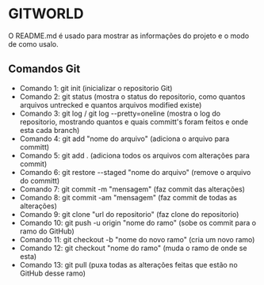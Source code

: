 # GITWORLD

O README.md é usado para mostrar as informações do projeto e o modo de como usalo.

## Comandos Git

- Comando 1: git init (inicializar o repositorio Git)
- Comando 2: git status (mostra o status do repositorio, como quantos arquivos untrecked e quantos arquivos modified existe)
- Comando 3: git log / git log --pretty=oneline (mostra o log do repositorio, mostrando quantos e quais committ's foram feitos e onde esta cada branch)
- Comando 4: git add "nome do arquivo" (adiciona o arquivo para committ)
- Comando 5: git add . (adiciona todos os arquivos com alterações para commit)
- Comando 6: git restore --staged "nome do arquivo" (remove o arquivo do committ)
- Comando 7: git commit -m "mensagem" (faz commit das alterações)
- Comando 8: git commit -am "mensagem" (faz commit de todas as alterações)
- Comando 9: git clone "url do repositorio" (faz clone do repositorio)
- Comando 10: git push -u origin "nome do ramo" (sobe os commit para o ramo do GitHub)
- Comando 11: git checkout -b "nome do novo ramo" (cria um novo ramo)
- Comando 12: git checkout "nome do ramo" (muda o ramo de onde se esta)
- Comando 13: git pull (puxa todas as alterações feitas que estão no GitHub desse ramo)